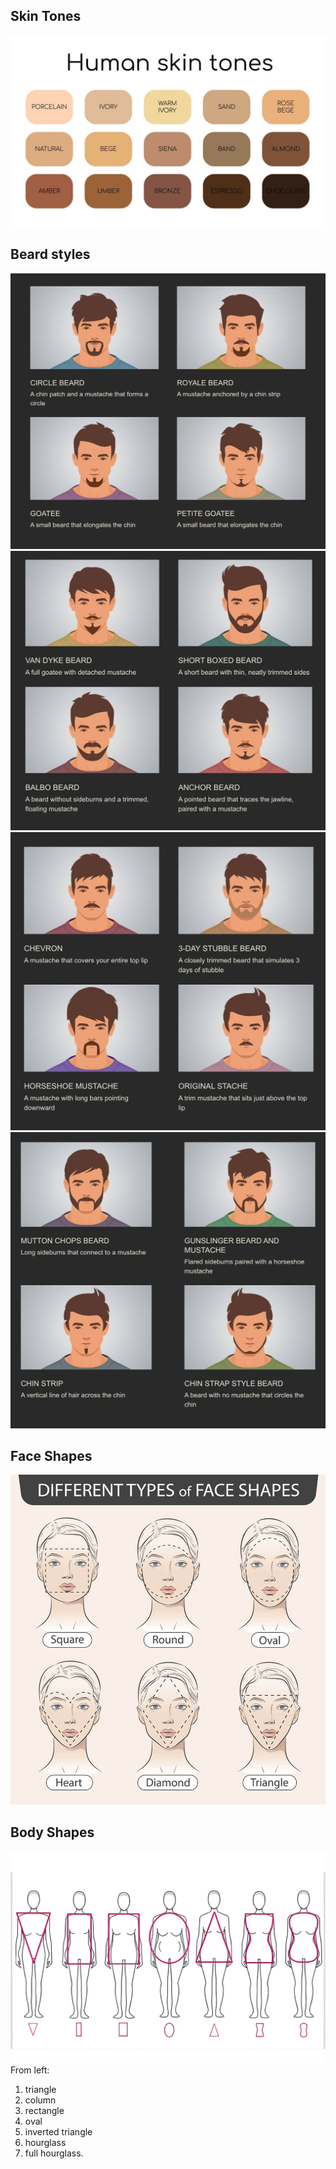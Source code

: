 ## Skin Tones
![skin tones](assets/skin_tones.jpg)

## Beard styles
![beard_1-4.jpg](assets/beard_1-4.jpg)
![beard_5-8.jpg](assets/beard_5-8.jpg)
![beard_9-12.jpg](assets/beard_9-12.jpg)
![beard_13-16.jpg](assets/beard_13-16.jpg)

## Face Shapes
![face_shapes.jpg](assets/face_shapes.jpg)

## Body Shapes
![body_shapes.jpg](assets/body_shapes.jpg)
From left: 
1) triangle 
2) column
3) rectangle 
4) oval 
5) inverted triangle 
6) hourglass 
7) full hourglass.